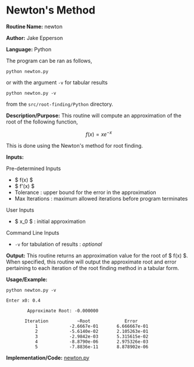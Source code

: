 # Newton's Method

**Routine Name:** newton

**Author:** Jake Epperson

**Language:** Python

The program can be ran as follows,

    python newton.py

or with the argument `-v` for tabular results

    python newton.py -v

from the `src/root-finding/Python` directory.

**Description/Purpose:** This routine will compute an approximation of the root of the following function,

$$ f(x) = xe^{-x} $$

This is done using the Newton's method for root finding.

**Inputs:**

Pre-determined Inputs
- $ f(x) $
- $ f'(x) $
- Tolerance : upper bound for the error in the approximation
- Max Iterations : maximum allowed iterations before program terminates

User Inputs
- $ x_0 $ : initial approximation

Command Line Inputs

- `-v` for tabulation of results : *optional*

**Output:** This routine returns an approximation value for the root of $ f(x) $. When specified, this routine will output the approximate root and error pertaining to each iteration of the root finding method in a tabular form.

**Usage/Example:**

    python newton.py -v
```
Enter x0: 0.4

        Approximate Root: -0.000000

       Iteration           ~Root             Error
           1            -2.6667e-01       6.666667e-01
           2            -5.6140e-02       2.105263e-01
           3            -2.9842e-03       5.315615e-02
           4            -8.8790e-06       2.975326e-03
           5            -7.8836e-11       8.878902e-06
```

**Implementation/Code:** [newton.py](../../src/root-finding/Python/newton.py)